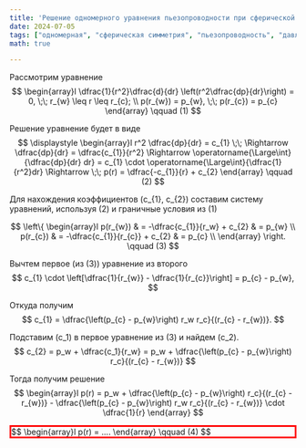 ```yaml
---
title: 'Решение одномерного уравнения пьезопроводности при сферической симметрии'
date: 2024-07-05
tags: ["одномерная", "сферическая симметрия", "пьезопроводность", "давление"]
math: true

---
```


Рассмотрим уравнение 
$$
\begin{array}l
\dfrac{1}{r^2}\dfrac{d}{dr} \left(r^2\dfrac{dp}{dr}\right) = 0, \;\; r_{w} \leq r \leq r_{c}; \\
p(r_{w}) = p_{w}, \;\; p(r_{c}) = p_{c}
\end{array}
\qquad (1)
$$

Решение уравнение будет в виде
$$
\displaystyle
\begin{array}l
r^2 \dfrac{dp}{dr} = c_{1} \;\; \Rightarrow \dfrac{dp}{dr} = \dfrac{c_{1}}{r^2} \Rightarrow \operatorname{\Large\int}{\dfrac{dp}{dr} dr} = c_{1} \cdot \operatorname{\Large\int}{\dfrac{1}{r^2}dr} \Rightarrow \;\; p(r) = \dfrac{-c_{1}}{r} + c_{2}
\end{array}
\qquad (2)
$$

Для нахождения коэффициентов \(c_{1}, c_{2}\) составим систему уравнений, используя (2) и граничные условия из (1)

$$
\left\{
\begin{array}l
p(r_{w}) & = -\dfrac{c_{1}}{r_w} + c_{2} & = p_{w} \\
p(r_{c}) & = -\dfrac{c_{1}}{r_{c}} + c_{2} & =  p_{c} \\
\end{array}
\right.
\qquad (3)
$$

Вычтем первое (из (3)) уравнение из второго
$$
c_{1}  \cdot \left[\dfrac{1}{r_{w}} - \dfrac{1}{r_{c}}\right] = p_{c} - p_{w},
$$

Откуда получим
$$
c_{1} = \dfrac{\left(p_{c} - p_{w}\right) r_w r_c}{(r_{c} - r_{w})}.
$$

Подставим \(c_1\) в первое уравнение из (3) и найдем \(c_2\).
$$
c_{2} = p_w + \dfrac{c_1}{r_w} = p_w + \dfrac{\left(p_{c} - p_{w}\right) r_c}{(r_{c} - r_{w})}
$$

Тогда получим решение
$$
\begin{array}l
p(r) = p_w + \dfrac{\left(p_{c} - p_{w}\right) r_c}{(r_{c} - r_{w})} - 
\dfrac{\left(p_{c} - p_{w}\right) r_w r_c}{(r_{c} - r_{w})} \cdot \dfrac{1}{r}
\end{array}
$$

<div style="border: 3px solid red">
$$
\begin{array}l
p(r) = ....
\end{array}
\qquad (4)
$$
</div>
